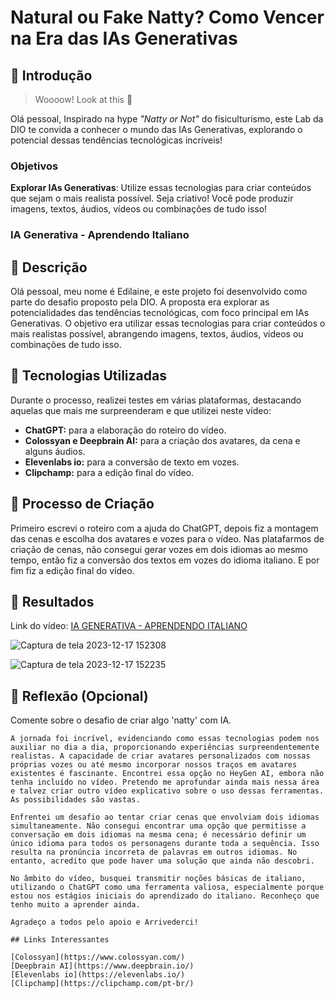 
# Natural ou Fake Natty? Como Vencer na Era das IAs Generativas

## 🚀 Introdução

> Woooow! Look at this 👀

Olá pessoal, Inspirado na hype _"Natty or Not"_ do fisiculturismo, este Lab da DIO te convida a conhecer o mundo das IAs Generativas, explorando o potencial dessas tendências tecnológicas incríveis!

### Objetivos

**Explorar IAs Generativas**: Utilize essas tecnologias para criar conteúdos que sejam o mais realista possível. Seja criativo! Você pode produzir imagens, textos, áudios, vídeos ou combinações de tudo isso!
 
### IA Generativa - Aprendendo Italiano

## 📒 Descrição
Olá pessoal, meu nome é Edilaine, e este projeto foi desenvolvido como parte do desafio proposto pela DIO. A proposta era explorar as potencialidades das tendências tecnológicas, com foco principal em IAs Generativas. O objetivo era utilizar essas tecnologias para criar conteúdos o mais realistas possível, abrangendo imagens, textos, áudios, vídeos ou combinações de tudo isso.

## 🤖 Tecnologias Utilizadas
Durante o processo, realizei testes em várias plataformas, destacando aquelas que mais me surpreenderam e que utilizei neste vídeo:
- **ChatGPT:** para a elaboração do roteiro do vídeo.
- **Colossyan e Deepbrain AI:** para a criação dos avatares, da cena e alguns áudios.
- **Elevenlabs io:** para a conversão de texto em vozes.
- **Clipchamp:** para a edição final do vídeo.

## 🧐 Processo de Criação
Primeiro escrevi o roteiro com a ajuda do ChatGPT, depois fiz a montagem das cenas e escolha dos avatares e vozes para o vídeo. Nas platafarmos de criação de cenas, não consegui gerar vozes em dois idiomas ao mesmo tempo, então fiz a conversão dos textos em vozes do idioma italiano. E por fim fiz a edição final do vídeo.

## 🚀 Resultados
Link do vídeo: [IA GENERATIVA - APRENDENDO ITALIANO](https://www.youtube.com/watch?v=ybBdZivgA5o)

![Captura de tela 2023-12-17 152308](https://github.com/Edilainecsilva/IA-Desafio-lab-natty-or-not/assets/112878712/d23dd6e8-60e0-448d-95fb-867875bc711b)

![Captura de tela 2023-12-17 152235](https://github.com/Edilainecsilva/IA-Desafio-lab-natty-or-not/assets/112878712/4de5d305-57a2-47f6-ae25-44e0afdc7398)

## 💭 Reflexão (Opcional)
Comente sobre o desafio de criar algo 'natty' com IA.
```
A jornada foi incrível, evidenciando como essas tecnologias podem nos auxiliar no dia a dia, proporcionando experiências surpreendentemente realistas. A capacidade de criar avatares personalizados com nossas próprias vozes ou até mesmo incorporar nossos traços em avatares existentes é fascinante. Encontrei essa opção no HeyGen AI, embora não tenha incluído no vídeo. Pretendo me aprofundar ainda mais nessa área e talvez criar outro vídeo explicativo sobre o uso dessas ferramentas. As possibilidades são vastas.

Enfrentei um desafio ao tentar criar cenas que envolviam dois idiomas simultaneamente. Não consegui encontrar uma opção que permitisse a conversação em dois idiomas na mesma cena; é necessário definir um único idioma para todos os personagens durante toda a sequência. Isso resulta na pronúncia incorreta de palavras em outros idiomas. No entanto, acredito que pode haver uma solução que ainda não descobri.

No âmbito do vídeo, busquei transmitir noções básicas de italiano, utilizando o ChatGPT como uma ferramenta valiosa, especialmente porque estou nos estágios iniciais do aprendizado do italiano. Reconheço que tenho muito a aprender ainda.

Agradeço a todos pelo apoio e Arrivederci!

## Links Interessantes

[Colossyan](https://www.colossyan.com/)
[Deepbrain AI](https://www.deepbrain.io/)
[Elevenlabs io](https://elevenlabs.io/)
[Clipchamp](https://clipchamp.com/pt-br/)
